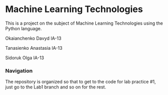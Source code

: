 # Machine Learning Technologies

This is a project on the subject of Machine Learning Technologies using the Python language.

Okaianchenko Davyd IA-13

Tanasienko Anastasia IA-13

Sidoruk Olga IA-13

### Navigation

The repository is organized so that to get to the code for lab practice #1, just go to the Lab1 branch and so on for the
rest.